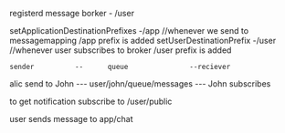 registerd message borker  - /user

setApplicationDestinationPrefixes -/app  //whenever we send to messagemapping /app prefix is added
setUserDestinationPrefix           -/user  //whenever user subscribes to broker /user prefix is added


    sender          --      queue               --reciever
  alic send to John ---   user/john/queue/messages  --- John subscribes


 to get notification subscribe to   /user/public



user sends message to app/chat
  



